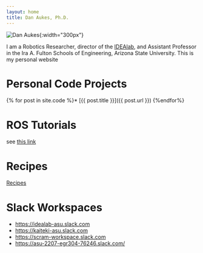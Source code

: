 ```yaml
---
layout: home
title: Dan Aukes, Ph.D.
---
```


![Dan Aukes]({{site.baseurl}}/assets/danaukes.jpg){:width="300px"}

I am a Robotics Researcher, director of the [IDEAlab](http://idealab.asu.edu), and Assistant Professor in the Ira A. Fulton Schools of Engineering, Arizona State University.  This is my personal website 

# Personal Code Projects

{% for post in site.code %}* [{{ post.title }}]({{ post.url }})
{%endfor%}

# ROS Tutorials

see [this link](https://danb0b.github.io/projects_ros_tutorial/)

# Recipes

[Recipes]({{site.baseurl}}/recipes)

# Slack Workspaces

* <https://idealab-asu.slack.com>
* <https://kaiteki-asu.slack.com>
* <https://scram-workspace.slack.com>
* <https://asu-2207-egr304-76246.slack.com/>

